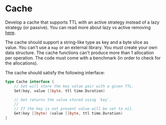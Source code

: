 # Cache

Develop a cache that supports TTL with an active strategy instead of a lazy strategy (or passive).
You can read more about lazy vs active removing [here](https://www.pankajtanwar.in/blog/how-redis-expires-keys-a-deep-dive-into-how-ttl-works-internally-in-redis).

The cache should support a string-like type as key and a byte slice as value.
You can't use a `map` or an external library. You must create your own data structure. 
The cache functions can't produce more than 1 allocation per operation.
The code must come with a benchmark (in order to check for the allocations).

The cache should satisfy the following interface:
```go
type Cache interface {
	// Set will store the key value pair with a given TTL.
	Set(key, value []byte, ttl time.Duration)

	// Get returns the value stored using `key`.
	//
	// If the key is not present value will be set to nil.
	Get(key []byte) (value []byte, ttl time.Duration)
}
```

